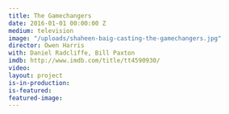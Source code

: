 ```yaml
---
title: The Gamechangers
date: 2016-01-01 00:00:00 Z
medium: television
image: "/uploads/shaheen-baig-casting-the-gamechangers.jpg"
director: Owen Harris
with: Daniel Radcliffe, Bill Paxton
imdb: http://www.imdb.com/title/tt4590930/
video: 
layout: project
is-in-production: 
is-featured: 
featured-image: 
---
```


